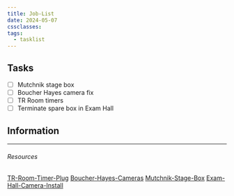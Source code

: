 ```yaml
---
title: Job-List
date: 2024-05-07
cssclasses: 
tags:
  - tasklist
---
```


## Tasks

- [ ] Mutchnik stage box
- [ ] Boucher Hayes camera fix
- [ ] TR Room timers
- [ ] Terminate spare box in Exam Hall

## Information



---

###### Resources
[TR-Room-Timer-Plug](../../01-Projects/TR-Room-Timer-Plug.md)
[Boucher-Hayes-Cameras](../../01-Projects/Boucher-Hayes-Cameras.md)
[Mutchnik-Stage-Box](../../01-Projects/Mutchnik-Stage-Box.md)
[Exam-Hall-Camera-Install](../../01-Projects/Exam-Hall-Camera-Install.md)